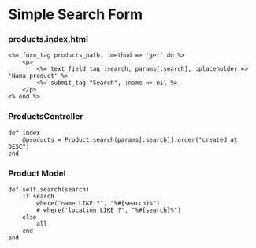 # Simple Search Form

### products.index.html

	<%= form_tag products_path, :method => 'get' do %>
	    <p>
			<%= text_field_tag :search, params[:search], :placeholder => 'Nama product' %>
		    <%= submit_tag "Search", :name => nil %>
	    </p>
	<% end %>

### ProductsController

	def index
    	@products = Product.search(params[:search]).order("created_at DESC")
  	end

### Product Model

	def self.search(search)
		if search
			where("name LIKE ?", "%#{search}%")
		    # where('location LIKE ?', "%#{search}%")
		else
			all
		end
	end  	